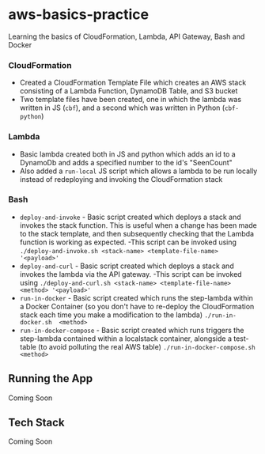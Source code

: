 # aws-basics-practice
Learning the basics of CloudFormation, Lambda, API Gateway, Bash and Docker

### CloudFormation
- Created a CloudFormation Template File which creates an AWS stack consisting of a Lambda Function, DynamoDB Table, and S3 bucket
- Two template files have been created, one in which the lambda was written in JS (`cbf`), and a second which was written in Python (`cbf-python`)

### Lambda
- Basic lambda created both in JS and python which adds an id to a DynamoDb and adds a specified number to the id's "SeenCount"
- Also added a `run-local` JS script which allows a lambda to be run locally instead of redeploying and invoking the CloudFormation stack

### Bash
- `deploy-and-invoke` - Basic script created which deploys a stack and invokes the stack function. This is useful when a change has been made to the stack template,
and then subsequently checking that the Lambda function is working as expected.
-This script can be invoked using
```./deploy-and-invoke.sh <stack-name> <template-file-name> '<payload>'```
- `deploy-and-curl` - Basic script created which deploys a stack and invokes the lambda via the API gateway.
-This script can be invoked using
```./deploy-and-curl.sh <stack-name> <template-file-name> <method> '<payload>'```
- `run-in-docker` - Basic script created which runs the step-lambda within a Docker Container (so you don't have to re-deploy the CloudFormation stack each time you make a modification to the lambda)
```./run-in-docker.sh  <method> ```
- `run-in-docker-compose` - Basic script created which runs triggers the step-lambda contained within a localstack container, alongside a test-table (to avoid polluting the real AWS table)
```./run-in-docker-compose.sh  <method> ```

## Running the App
Coming Soon

## Tech Stack
Coming Soon
